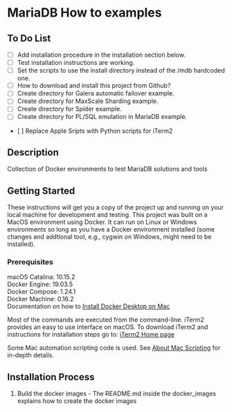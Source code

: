 # MariaDB How to examples

## To Do List

- [ ] Add installation procedure in the installation section below.
- [ ] Test installation instructions are working.
- [ ] Set the scripts to use the install directory instead of the /mdb hardcoded one.
- [ ] How to download and install this project from Github?
- [ ] Create directory for Galera automatic failover example.
- [ ] Create directory for MaxScale Sharding example.
- [ ] Create directory for Spider example.
- [ ] Create directory for PL/SQL emulation in MariaDB example.
- [ ] Replace Apple Sripts with Python scripts for iTerm2

## Description

Collection of Docker environments to test MariaDB solutions and tools

## Getting Started 

These instructions will get you a copy of the project up and running on your local machine for development and testing. 
This project was built on a MacOS environment using Docker. It can run on Linux or Windows environments so long as you have
a Docker environment installed (some changes and addtional tool, e.g., cygwin on Windows, might need to be installed).

### Prerequisites

macOS Catalina: 10.15.2<br>
Docker Engine: 19.03.5<br>
Docker Compose: 1.24.1<br>
Docker Machine: 0.16.2<br>
Documentation on how to [Install Docker Desktop on Mac](https://docs.docker.com/docker-for-mac/install/)

Most of the commands are executed from the command-line. iTerm2 provides an easy to use interface on macOS. To download iTerm2 and instructions for installation steps go to: [iTerm2 Home page](https://www.iterm2.com/index.html)

Some Mac automation scripting code is used. See [About Mac Scripting](https://developer.apple.com/library/archive/documentation/LanguagesUtilities/Conceptual/MacAutomationScriptingGuide/index.html#//apple_ref/doc/uid/TP40016239-CH56-SW1) for in-depth details.

## Installation Process

1. Build the docker images - The README.md inside the docker_images explains how to create the docker images
